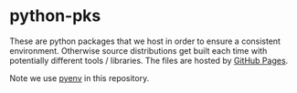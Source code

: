 # python-pks

These are python packages that we host in order to ensure a consistent environment.
Otherwise source distributions get built each time with potentially different tools / libraries.
The files are hosted by [GitHub Pages](actioniq.github.io/python-pkgs/).

Note we use [pyenv](https://github.com/yyuu/pyenv) in this repository.
